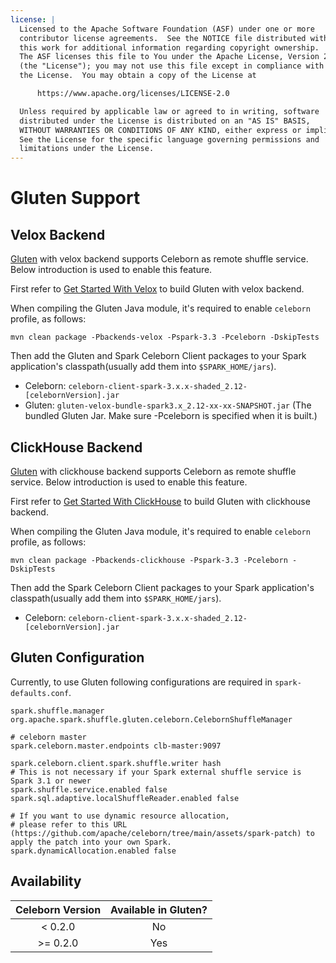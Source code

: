 ```yaml
---
license: |
  Licensed to the Apache Software Foundation (ASF) under one or more
  contributor license agreements.  See the NOTICE file distributed with
  this work for additional information regarding copyright ownership.
  The ASF licenses this file to You under the Apache License, Version 2.0
  (the "License"); you may not use this file except in compliance with
  the License.  You may obtain a copy of the License at

      https://www.apache.org/licenses/LICENSE-2.0

  Unless required by applicable law or agreed to in writing, software
  distributed under the License is distributed on an "AS IS" BASIS,
  WITHOUT WARRANTIES OR CONDITIONS OF ANY KIND, either express or implied.
  See the License for the specific language governing permissions and
  limitations under the License.
---
```


# Gluten Support
## Velox Backend

[Gluten](https://github.com/apache/incubator-gluten) with velox backend supports Celeborn as remote shuffle service. Below introduction is used to enable this feature.

First refer to [Get Started With Velox](https://gluten.apache.org/docs/getting-started/velox-backend) to build Gluten with velox backend.

When compiling the Gluten Java module, it's required to enable `celeborn` profile, as follows:

```
mvn clean package -Pbackends-velox -Pspark-3.3 -Pceleborn -DskipTests
```

Then add the Gluten and Spark Celeborn Client packages to your Spark application's classpath(usually add them into `$SPARK_HOME/jars`).

- Celeborn: `celeborn-client-spark-3.x.x-shaded_2.12-[celebornVersion].jar`
- Gluten: `gluten-velox-bundle-spark3.x_2.12-xx-xx-SNAPSHOT.jar` (The bundled Gluten Jar. Make sure -Pceleborn is specified when it is built.)

## ClickHouse Backend

[Gluten](https://github.com/apache/incubator-gluten) with clickhouse backend supports Celeborn as remote shuffle service. Below introduction is used to enable this feature.

First refer to [Get Started With ClickHouse](https://gluten.apache.org/docs/getting-started/clickhouse-backend) to build Gluten with clickhouse backend.

When compiling the Gluten Java module, it's required to enable `celeborn` profile, as follows:

```
mvn clean package -Pbackends-clickhouse -Pspark-3.3 -Pceleborn -DskipTests
```

Then add the Spark Celeborn Client packages to your Spark application's classpath(usually add them into `$SPARK_HOME/jars`).

- Celeborn: `celeborn-client-spark-3.x.x-shaded_2.12-[celebornVersion].jar`

## Gluten Configuration

Currently, to use Gluten following configurations are required in `spark-defaults.conf`.

```
spark.shuffle.manager org.apache.spark.shuffle.gluten.celeborn.CelebornShuffleManager

# celeborn master
spark.celeborn.master.endpoints clb-master:9097

spark.celeborn.client.spark.shuffle.writer hash
# This is not necessary if your Spark external shuffle service is Spark 3.1 or newer
spark.shuffle.service.enabled false
spark.sql.adaptive.localShuffleReader.enabled false

# If you want to use dynamic resource allocation,
# please refer to this URL (https://github.com/apache/celeborn/tree/main/assets/spark-patch) to apply the patch into your own Spark.
spark.dynamicAllocation.enabled false
```

## Availability
| Celeborn Version | Available in Gluten? | 
|:----------------:|:--------------------:|
|     < 0.2.0      |          No          |    
|    \>= 0.2.0     |         Yes          |